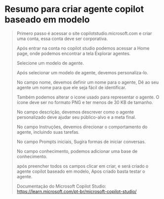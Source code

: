 # Resumo para criar agente copilot baseado em modelo
>
>
>
> Primero passo é acessar o site copilotstudio.microsoft.com e criar uma conta, essa conta deve ser corporativa.
>
>
> Após entrar na conta no copilot studio podemos acessar a Home page, onde podemos encontrar a tela Explorar agentes.
>
> Selecione um modelo de agente.
>
> Após selecionar um modelo de agente, devemos personaliza-lo.
>
> No campo nome, devemos definir um nome para o agente, Dê ao seu agente um nome para que ele seja fácil de identificar.
>
> Também podemos alterar o icone usado para representar o agente. O ícone deve ser no formato PNG e ter menos de 30 KB de tamanho.
>
> No campo descrição, devemos descrever como o agente personalizado deve ajudar seu público-alvo e a meta final.
>
> No campo Instruções, devemos direcionar o comportamento do agente, incluindo suas tarefas.
>
> No campo Prompts iniciais, Sugira formas de iniciar conversas.
>
> No campo conhecimento, podemos adicionar uma base de conhecimento.
>
> após preencher todos os campos clicar em criar, e será criado o agente copilot baseado em modelo, Apos criado basta testar o agente.
>
>
>
> Documentação do Microsoft Copilot Studio: https://learn.microsoft.com/pt-br/microsoft-copilot-studio/
